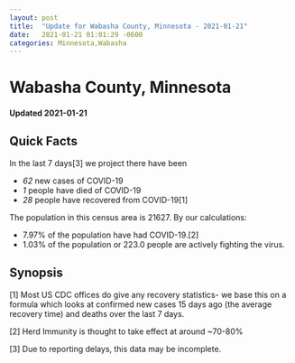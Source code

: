 ```yaml
---
layout: post
title:  "Update for Wabasha County, Minnesota - 2021-01-21"
date:   2021-01-21 01:01:29 -0600
categories: Minnesota,Wabasha
---
```


# Wabasha County, Minnesota
#### Updated 2021-01-21

## Quick Facts

In the last 7 days[3] we project there have been
- *62* new cases of COVID-19
- *1* people have died of COVID-19
- *28* people have recovered from COVID-19[1]

The population in this census area is 21627. By our calculations:
- 7.97% of the population have had COVID-19.[2]
- 1.03% of the population or 223.0 people are actively fighting the virus.

## Synopsis




[1] Most US CDC offices do give any recovery statistics- we base this on a formula which looks at confirmed new cases
15 days ago (the average recovery time) and deaths over the last 7 days.

[2] Herd Immunity is thought to take effect at around ~70-80%

[3] Due to reporting delays, this data may be incomplete.
 
    